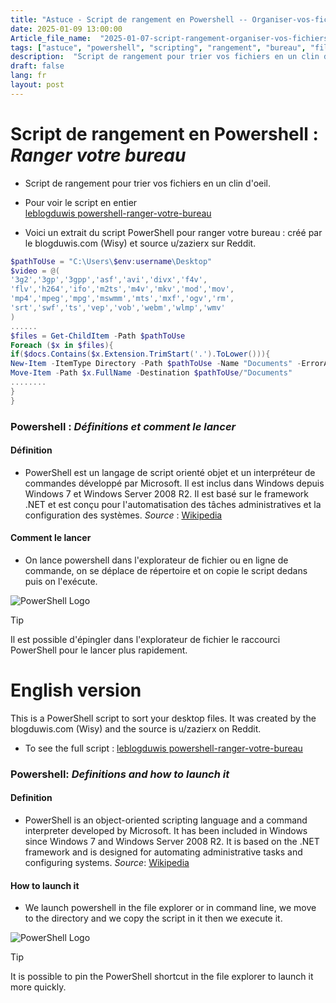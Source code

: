 ```yaml
---
title: "Astuce - Script de rangement en Powershell -- Organiser-vos-fichiers - 09 janvier - Janvier 2025 - Powershell"
date: 2025-01-09 13:00:00
Article_file_name:  "2025-01-07-script-rangement-organiser-vos-fichiers--sorting-script.md"
tags: ["astuce", "powershell", "scripting", "rangement", "bureau", "file-sorting", "jan", "jan-2025"]
description:  "Script de rangement pour trier vos fichiers en un clin d'oeil -- sorting script - January 9"
draft: false
lang: fr
layout: post
---
```


# Script de rangement en Powershell : *Ranger votre bureau*
- Script de rangement pour trier vos fichiers en un clin d'oeil.  

- Pour voir le script en entier   
[leblogduwis powershell-ranger-votre-bureau](https://www.leblogduwis.com/powershell-ranger-votre-bureau/)  

- Voici un extrait du script PowerShell pour ranger votre bureau : créé par le blogduwis.com (Wisy) et  source u/zazierx sur Reddit. 
```powershell
$pathToUse = "C:\Users\$env:username\Desktop"
$video = @(
'3g2','3gp','3gpp','asf','avi','divx','f4v',
'flv','h264','ifo','m2ts','m4v','mkv','mod','mov',
'mp4','mpeg','mpg','mswmm','mts','mxf','ogv','rm',
'srt','swf','ts','vep','vob','webm','wlmp','wmv'
)
......
$files = Get-ChildItem -Path $pathToUse
Foreach ($x in $files){
if($docs.Contains($x.Extension.TrimStart('.').ToLower())){
New-Item -ItemType Directory -Path $pathToUse -Name "Documents" -ErrorAction Ignore
Move-Item -Path $x.FullName -Destination $pathToUse/"Documents"
........
}
}
```

### Powershell  : *Définitions et comment le lancer* 
#### Définition
- PowerShell est un langage de script orienté objet et un interpréteur de commandes développé par Microsoft. Il est inclus dans Windows depuis Windows 7 et Windows Server 2008 R2. Il est basé sur le framework .NET et est conçu pour l'automatisation des tâches administratives et la configuration des systèmes. *Source* : [Wikipedia](https://fr.wikipedia.org/wiki/Windows_PowerShell)  


#### Comment le lancer 
- On lance powershell dans l'explorateur de fichier ou en ligne de commande, on se déplace de répertoire et on copie le script dedans puis on l'exécute.

![PowerShell Logo](https://upload.wikimedia.org/wikipedia/commons/2/2f/PowerShell_5.0_icon.png)

> [!TIP]
> Il est possible d'épingler dans l'explorateur de fichier le raccourci PowerShell pour le lancer plus rapidement.



# English version
This is a PowerShell script to sort your desktop files. It was created by the blogduwis.com (Wisy) and the source is u/zazierx on Reddit.


- To see the full script : 
[leblogduwis powershell-ranger-votre-bureau](https://www.leblogduwis.com/powershell-ranger-votre-bureau/)  


### Powershell: *Definitions and how to launch it*
#### Definition
- PowerShell is an object-oriented scripting language and a command interpreter developed by Microsoft. It has been included in Windows since Windows 7 and Windows Server 2008 R2. It is based on the .NET framework and is designed for automating administrative tasks and configuring systems. *Source*: [Wikipedia](https://en.wikipedia.org/wiki/Windows_PowerShell)

#### How to launch it
- We launch powershell in the file explorer or in command line, we move to the directory and we copy the script in it then we execute it.

![PowerShell Logo](https://upload.wikimedia.org/wikipedia/commons/2/2f/PowerShell_5.0_icon.png)

> [!TIP]
> It is possible to pin the PowerShell shortcut in the file explorer to launch it more quickly.